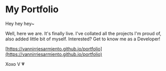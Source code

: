 # My Portfolio

Hey hey hey~

Well, here we are. It's finally live. I've collated all the projects I'm proud of, also added little bit of myself. Interested? Get to know me as a Developer!

[https://vannirriesarmiento.github.io/portfolio](https://vannirriesarmiento.github.io/portfolio)

Xoxo V 💗